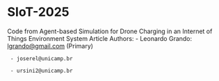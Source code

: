 # SIoT-2025

Code from Agent-based Simulation for Drone Charging in an Internet of Things Environment System Article
Authors:
     - Leonardo Grando: lgrando@gmail.com (Primary)
     
     - joserel@unicamp.br
     
     - ursini2@unicamp.br
